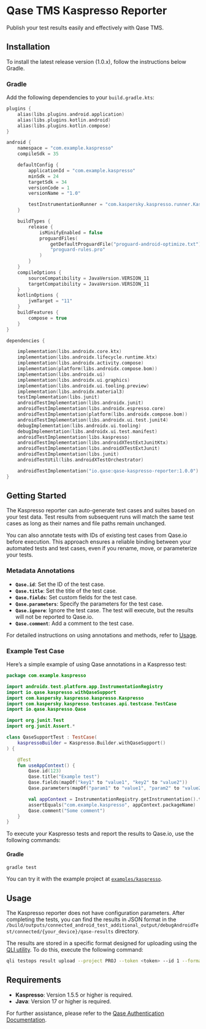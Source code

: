 # Qase TMS Kaspresso Reporter

Publish your test results easily and effectively with Qase TMS.

## Installation

To install the latest release version (1.0.x), follow the instructions below Gradle.

### Gradle

Add the following dependencies to your `build.gradle.kts`:

```kotlin
plugins {
    alias(libs.plugins.android.application)
    alias(libs.plugins.kotlin.android)
    alias(libs.plugins.kotlin.compose)
}

android {
    namespace = "com.example.kaspresso"
    compileSdk = 35

    defaultConfig {
        applicationId = "com.example.kaspresso"
        minSdk = 24
        targetSdk = 34
        versionCode = 1
        versionName = "1.0"

        testInstrumentationRunner = "com.kaspersky.kaspresso.runner.KaspressoRunner"
    }

    buildTypes {
        release {
            isMinifyEnabled = false
            proguardFiles(
                getDefaultProguardFile("proguard-android-optimize.txt"),
                "proguard-rules.pro"
            )
        }
    }
    compileOptions {
        sourceCompatibility = JavaVersion.VERSION_11
        targetCompatibility = JavaVersion.VERSION_11
    }
    kotlinOptions {
        jvmTarget = "11"
    }
    buildFeatures {
        compose = true
    }
}

dependencies {

    implementation(libs.androidx.core.ktx)
    implementation(libs.androidx.lifecycle.runtime.ktx)
    implementation(libs.androidx.activity.compose)
    implementation(platform(libs.androidx.compose.bom))
    implementation(libs.androidx.ui)
    implementation(libs.androidx.ui.graphics)
    implementation(libs.androidx.ui.tooling.preview)
    implementation(libs.androidx.material3)
    testImplementation(libs.junit)
    androidTestImplementation(libs.androidx.junit)
    androidTestImplementation(libs.androidx.espresso.core)
    androidTestImplementation(platform(libs.androidx.compose.bom))
    androidTestImplementation(libs.androidx.ui.test.junit4)
    debugImplementation(libs.androidx.ui.tooling)
    debugImplementation(libs.androidx.ui.test.manifest)
    androidTestImplementation(libs.kaspresso)
    androidTestImplementation(libs.androidXTestExtJunitKtx)
    androidTestImplementation(libs.androidXTestExtJunit)
    androidTestImplementation(libs.junit)
    androidTestUtil(libs.androidXTestOrchestrator)

    androidTestImplementation("io.qase:qase-kaspresso-reporter:1.0.0")
}
```

## Getting Started

The Kaspresso reporter can auto-generate test cases and suites based on your test data. Test results from subsequent
runs
will match the same test cases as long as their names and file paths remain unchanged.

You can also annotate tests with IDs of existing test cases from Qase.io before execution. This approach ensures a
reliable binding between your automated tests and test cases, even if you rename, move, or parameterize your tests.

### Metadata Annotations

- **`Qase.id`**: Set the ID of the test case.
- **`Qase.title`**: Set the title of the test case.
- **`Qase.fields`**: Set custom fields for the test case.
- **`Qase.parameters`**: Specify the parameters for the test case.
- **`Qase.ignore`**: Ignore the test case. The test will execute, but the results will not be reported to Qase.io.
- **`Qase.comment`**: Add a comment to the test case.

For detailed instructions on using annotations and methods, refer to [Usage](./docs/usage.md).

### Example Test Case

Here’s a simple example of using Qase annotations in a Kaspresso test:

```kotlin
package com.example.kaspresso

import androidx.test.platform.app.InstrumentationRegistry
import io.qase.kaspresso.withQaseSupport
import com.kaspersky.kaspresso.kaspresso.Kaspresso
import com.kaspersky.kaspresso.testcases.api.testcase.TestCase
import io.qase.kaspresso.Qase

import org.junit.Test
import org.junit.Assert.*

class QaseSupportTest : TestCase(
    kaspressoBuilder = Kaspresso.Builder.withQaseSupport()
) {

    @Test
    fun useAppContext() {
        Qase.id(123)
        Qase.title("Example test")
        Qase.fields(mapOf("key1" to "value1", "key2" to "value2"))
        Qase.parameters(mapOf("param1" to "value1", "param2" to "value2"))

        val appContext = InstrumentationRegistry.getInstrumentation().targetContext
        assertEquals("com.example.kaspresso", appContext.packageName)
        Qase.comment("Some comment")
    }
}
```

To execute your Kaspresso tests and report the results to Qase.io, use the following commands:

#### Gradle

```bash
gradle test
```

You can try it with the example project at [`examples/kaspresso`](../examples/kaspresso/).

## Usage

The Kaspresso reporter does not have configuration parameters. After completing the tests, you can find the results in
JSON format in the
`/build/outputs/connected_android_test_additional_output/debugAndroidTest/connected/{your_device}/qase-results`
directory.

The results are stored in a specific format designed for uploading using
the [QLI utility](https://github.com/qase-tms/qasectl). To do this, execute the following command:

```bash
qli testops result upload --project PROJ --token <token> --id 1 --format qase --path /build/outputs/connected_android_test_additional_output/debugAndroidTest/connected/{your_device}/qase-results/results/ --verbose
```

## Requirements

- **Kaspresso**: Version 1.5.5 or higher is required.
- **Java**: Version 17 or higher is required.

For further assistance, please refer to
the [Qase Authentication Documentation](https://developers.qase.io/#authentication).
